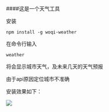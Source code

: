 ####这是一个天气工具

安装

`npm install -g woqi-weather`

在命令行输入

`weather`

将会显示城市天气，及未来几天的天气预报

由于api原因定位城市不准确

安装效果如下：

<img src="https://upload-images.jianshu.io/upload_images/6194732-ae5790551b3ae2a3.jpg?imageMogr2/auto-orient/strip%7CimageView2/2/w/646">